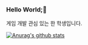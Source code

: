### Hello World;👋
게임 개발 관심 있는 한 학생입니다. 

[![Anurag's github stats](https://github-readme-stats.vercel.app/api?username=skybluelab)](https://github.com/anuraghazra/github-readme-stats)

<!--
**skybluelab/skybluelab** is a ✨ _special_ ✨ repository because its `README.md` (this file) appears on your GitHub profile.

Here are some ideas to get you started:

- 🔭 I’m currently working on ...
- 🌱 I’m currently learning ...
- 👯 I’m looking to collaborate on ...
- 🤔 I’m looking for help with ...
- 💬 Ask me about ...
- 📫 How to reach me: ...
- 😄 Pronouns: ...
- ⚡ Fun fact: ...
-->
